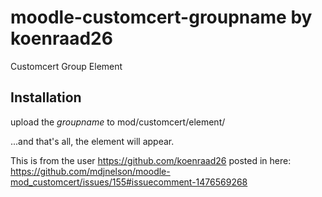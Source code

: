 # moodle-customcert-groupname by koenraad26
Customcert Group Element

## Installation

upload the *groupname* to mod/customcert/element/

...and that's all, the element will appear.

This is from the user https://github.com/koenraad26
posted in here:
https://github.com/mdjnelson/moodle-mod_customcert/issues/155#issuecomment-1476569268

